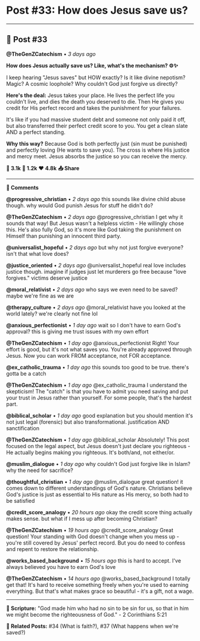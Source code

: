 # Post #33: How does Jesus save us?

---

## 📱 Post #33

**@TheGenZCatechism** • *3 days ago*

**How does Jesus actually save us? Like, what's the mechanism? ⚙️✨**

I keep hearing "Jesus saves" but HOW exactly? Is it like divine nepotism? Magic? A cosmic loophole? Why couldn't God just forgive us directly?

**Here's the deal:** Jesus takes your place. He lives the perfect life you couldn't live, and dies the death you deserved to die. Then He gives you credit for His perfect record and takes the punishment for your failures.

It's like if you had massive student debt and someone not only paid it off, but also transferred their perfect credit score to you. You get a clean slate AND a perfect standing.

**Why this way?** Because God is both perfectly just (sin must be punished) and perfectly loving (He wants to save you). The cross is where His justice and mercy meet. Jesus absorbs the justice so you can receive the mercy.

**💭 3.1k** **🔄 1.2k** **❤️ 4.8k** **📤 Share**

---

**💬 Comments**

**@progressive_christian** • *2 days ago*
this sounds like divine child abuse though. why would God punish Jesus for stuff he didn't do?

**@TheGenZCatechism** • *2 days ago*
@progressive_christian I get why it sounds that way! But Jesus wasn't a helpless victim - He willingly chose this. He's also fully God, so it's more like God taking the punishment on Himself than punishing an innocent third party.

**@universalist_hopeful** • *2 days ago*
but why not just forgive everyone? isn't that what love does?

**@justice_oriented** • *2 days ago*
@universalist_hopeful real love includes justice though. imagine if judges just let murderers go free because "love forgives." victims deserve justice

**@moral_relativist** • *2 days ago*
who says we even need to be saved? maybe we're fine as we are

**@therapy_culture** • *2 days ago*
@moral_relativist have you looked at the world lately? we're clearly not fine lol

**@anxious_perfectionist** • *1 day ago*
wait so I don't have to earn God's approval? this is giving me trust issues with my own effort

**@TheGenZCatechism** • *1 day ago*
@anxious_perfectionist Right! Your effort is good, but it's not what saves you. You're already approved through Jesus. Now you can work FROM acceptance, not FOR acceptance.

**@ex_catholic_trauma** • *1 day ago*
this sounds too good to be true. there's gotta be a catch

**@TheGenZCatechism** • *1 day ago*
@ex_catholic_trauma I understand the skepticism! The "catch" is that you have to admit you need saving and put your trust in Jesus rather than yourself. For some people, that's the hardest part.

**@biblical_scholar** • *1 day ago*
good explanation but you should mention it's not just legal (forensic) but also transformational. justification AND sanctification

**@TheGenZCatechism** • *1 day ago*
@biblical_scholar Absolutely! This post focused on the legal aspect, but Jesus doesn't just declare you righteous - He actually begins making you righteous. It's both/and, not either/or.

**@muslim_dialogue** • *1 day ago*
why couldn't God just forgive like in Islam? why the need for sacrifice?

**@thoughtful_christian** • *1 day ago*
@muslim_dialogue great question! it comes down to different understandings of God's nature. Christians believe God's justice is just as essential to His nature as His mercy, so both had to be satisfied

**@credit_score_analogy** • *20 hours ago*
okay the credit score thing actually makes sense. but what if I mess up after becoming Christian?

**@TheGenZCatechism** • *19 hours ago*
@credit_score_analogy Great question! Your standing with God doesn't change when you mess up - you're still covered by Jesus' perfect record. But you do need to confess and repent to restore the relationship.

**@works_based_background** • *15 hours ago*
this is hard to accept. I've always believed you have to earn God's love

**@TheGenZCatechism** • *14 hours ago*
@works_based_background I totally get that! It's hard to receive something freely when you're used to earning everything. But that's what makes grace so beautiful - it's a gift, not a wage.

---

**📖 Scripture:** "God made him who had no sin to be sin for us, so that in him we might become the righteousness of God." - 2 Corinthians 5:21

**🔗 Related Posts:** #34 (What is faith?), #37 (What happens when we're saved?) 